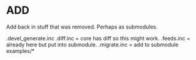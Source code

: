 ADD
===

Add back in stuff that was removed. Perhaps as submodules.

.devel_generate.inc
.diff.inc = core has diff so this might work.
.feeds.inc = already here but put into submodule.
.migrate.inc = add to submodule
examples/*


